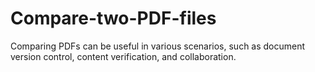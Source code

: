 # Compare-two-PDF-files
Comparing PDFs can be useful in various scenarios, such as document version control, content verification, and collaboration.
